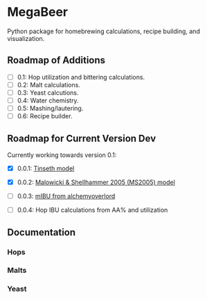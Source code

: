 # MegaBeer
 Python package for homebrewing calculations, recipe building, and visualization.

 ## Roadmap of Additions

- [ ] 0.1: Hop utilization and bittering calculations.
- [ ] 0.2: Malt calculations.
- [ ] 0.3: Yeast calcutions.
- [ ] 0.4: Water chemistry.
- [ ] 0.5: Mashing/lautering.
- [ ] 0.6: Recipe builder.

## Roadmap for Current Version Dev

Currently working towards version 0.1:

- [X] 0.0.1: [Tinseth model](https://realbeer.com/hops/research.html)
- [X] 0.0.2: [Malowicki & Shellhammer 2005 (MS2005) model](https://pubs.acs.org/doi/pdf/10.1021/jf0481296)
- [ ] 0.0.3: [mIBU from alchemyoverlord](https://alchemyoverlord.wordpress.com/2015/05/12/a-modified-ibu-measurement-especially-for-late-hopping/)
- [ ] 0.0.4: Hop IBU calculations from AA% and utilization


## Documentation

### Hops

### Malts

### Yeast
